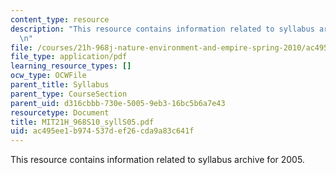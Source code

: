 ```yaml
---
content_type: resource
description: "This resource contains information related to syllabus archive for 2005.\r\
  \n"
file: /courses/21h-968j-nature-environment-and-empire-spring-2010/ac495ee1b974537def26cda9a83c641f_MIT21H_968S10_syllS05.pdf
file_type: application/pdf
learning_resource_types: []
ocw_type: OCWFile
parent_title: Syllabus
parent_type: CourseSection
parent_uid: d316cbbb-730e-5005-9eb3-16bc5b6a7e43
resourcetype: Document
title: MIT21H_968S10_syllS05.pdf
uid: ac495ee1-b974-537d-ef26-cda9a83c641f
---
```

This resource contains information related to syllabus archive for 2005.


